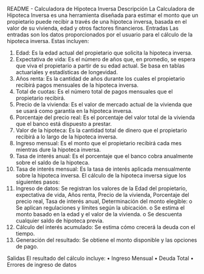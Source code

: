 README - Calculadora de Hipoteca Inversa
Descripción
La Calculadora de Hipoteca Inversa es una herramienta diseñada para estimar el monto que un propietario puede recibir a través de una hipoteca inversa, basada en el valor de su vivienda, edad y otros factores financieros.
Entradas
Las entradas son los datos proporcionados por el usuario para el cálculo de la hipoteca inversa. Estas incluyen:
1.	Edad: Es la edad actual del propietario que solicita la hipoteca inversa.
2.	Expectativa de vida: Es el número de años que, en promedio, se espera que viva el propietario a partir de su edad actual. Se basa en tablas actuariales y estadísticas de longevidad.
3.	Años renta: Es la cantidad de años durante los cuales el propietario recibirá pagos mensuales de la hipoteca inversa.
4.	Total de cuotas: Es el número total de pagos mensuales que el propietario recibirá.
5.	Precio de la vivienda: Es el valor de mercado actual de la vivienda que se usará como garantía en la hipoteca inversa.
6.	Porcentaje del precio real: Es el porcentaje del valor total de la vivienda que el banco está dispuesto a prestar.
7.	Valor de la hipoteca: Es la cantidad total de dinero que el propietario recibirá a lo largo de la hipoteca inversa.
8.	Ingreso mensual: Es el monto que el propietario recibirá cada mes mientras dure la hipoteca inversa.
9.	Tasa de interés anual: Es el porcentaje que el banco cobra anualmente sobre el saldo de la hipoteca.
10.	Tasa de interés mensual: Es la tasa de interés aplicada mensualmente sobre la hipoteca inversa.
El cálculo de la hipoteca inversa sigue los siguientes pasos:
1.	Ingreso de datos: Se registran los valores de la Edad del propietario, expectativa de vida, Años renta, Precio de la vivienda, Porcentaje del precio real, Tasa de interés anual, Determinación del monto elegible:
o	Se aplican regulaciones y límites según la ubicación.
o	Se estima el monto basado en la edad y el valor de la vivienda.
o	Se descuenta cualquier saldo de hipoteca previa.
2.	Cálculo del interés acumulado: Se estima cómo crecerá la deuda con el tiempo.
3.	Generación del resultado: Se obtiene el monto disponible y las opciones de pago.


Salidas
El resultado del cálculo incluye:
•	Ingreso Mensual
•	Deuda Total
•	Errores de ingreso de datos
